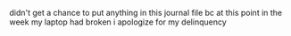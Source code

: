 didn't get a chance to put anything in this journal file bc at this point in the week my laptop had broken i apologize for my delinquency 